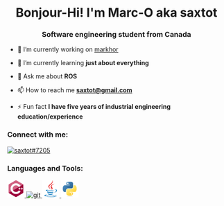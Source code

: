 <h1 align="center">Bonjour-Hi! I'm Marc-O aka saxtot</h1>
<h3 align="center">Software engineering student from Canada</h3>

- 🔭 I’m currently working on [markhor](https://github.com/clubcapra)

- 🌱 I’m currently learning **just about everything**

- 💬 Ask me about **ROS**

- 📫 How to reach me **saxtot@gmail.com**

- ⚡ Fun fact **I have five years of industrial engineering education/experience**

<h3 align="left">Connect with me:</h3>
<p align="left">
<a href="https://discord.gg/saxtot#7205" target="blank"><img align="center" src="https://raw.githubusercontent.com/rahuldkjain/github-profile-readme-generator/master/src/images/icons/Social/discord.svg" alt="saxtot#7205" height="30" width="40" /></a>
</p>

<h3 align="left">Languages and Tools:</h3>
<p align="left"> <a href="https://www.w3schools.com/cpp/" target="_blank" rel="noreferrer"> <img src="https://raw.githubusercontent.com/devicons/devicon/master/icons/cplusplus/cplusplus-original.svg" alt="cplusplus" width="40" height="40"/> </a> <a href="https://git-scm.com/" target="_blank" rel="noreferrer"> <img src="https://www.vectorlogo.zone/logos/git-scm/git-scm-icon.svg" alt="git" width="40" height="40"/> </a> <a href="https://www.java.com" target="_blank" rel="noreferrer"> <img src="https://raw.githubusercontent.com/devicons/devicon/master/icons/java/java-original.svg" alt="java" width="40" height="40"/> </a> <a href="https://www.python.org" target="_blank" rel="noreferrer"> <img src="https://raw.githubusercontent.com/devicons/devicon/master/icons/python/python-original.svg" alt="python" width="40" height="40"/> </a> </p>
